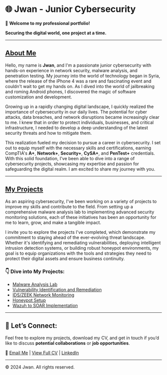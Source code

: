 # 🌐 Jwan - Junior Cybersecurity

👋 **Welcome to my professional portfolio!**  

**Securing the digital world, one project at a time.**

---

## [About Me](#about)

Hello, my name is **Jwan**, and I'm a passionate junior cybersecurity with hands-on experience in network security, malware analysis, and penetration testing. My journey into the world of technology began in Syria, where the release of the iPhone 4 was a rare and fascinating event and couldn't wait to get my hands on. As I dived into the world of jailbreaking and roming Android phones, I discovered the magic of software customization and development.

Growing up in a rapidly changing digital landscape, I quickly realized the importance of cybersecurity in our daily lives. The potential for cyber attacks, data breaches, and network disruptions became increasingly clear to me. I knew that in order to protect individuals, businesses, and critical infrastructure, I needed to develop a deep understanding of the latest security threats and how to mitigate them.

This realization fueled my decision to pursue a career in cybersecurity. I set out to equip myself with the necessary skills and certifications, earning CompTIA's **A+**, **Network+**, **Security+**, **CySA+**, and **PenTest+** credentials. With this solid foundation, I've been able to dive into a range of cybersecurity projects, showcasing my expertise and passion for safeguarding the digital realm. I am excited to share my journey with you.

---

## [My Projects](#projects)

As an aspiring cybersecurity, I've been working on a variety of projects to improve my skills and contribute to the field. From setting up a comprehensive malware analysis lab to implementing advanced security monitoring solutions, each of these initiatives has been an opportunity for me to learn, grow, and make a tangible impact.

I invite you to explore the projects I've completed, which demonstrate my commitment to staying ahead of the ever-evolving threat landscape. Whether it's identifying and remediating vulnerabilities, deploying intelligent intrusion detection systems, or building robust honeypot environments, my goal is to equip organizations with the tools and strategies they need to protect their digital assets and ensure business continuity.

### 👇 Dive into My Projects:

- [Malware Analysis Lab](projects/malware-analysis-lab.md)
- [Vulnerability Identification and Remediation](projects/vulnerability-identification.md)
- [IDS/ZEEK Network Monitoring](projects/ids-zeek-monitoring.md)
- [Honeypot Setup](projects/honeypot-setup.md)
- [Wazuh to SOAR Implementation](projects/wazuh-soar-implementation.md)

---

## 💬 Let’s Connect:
Feel free to explore my projects, download my CV, and get in touch if you’d like to discuss **potential collaborations** or **job opportunities**.

📧 [Email Me](mailto:jwansam@outlook.de) | [View Full CV](./cv/cv.md) | [LinkedIn](https://www.linkedin.com/in/Jwankh/)


---

&copy; 2024 Jwan. All rights reserved.

